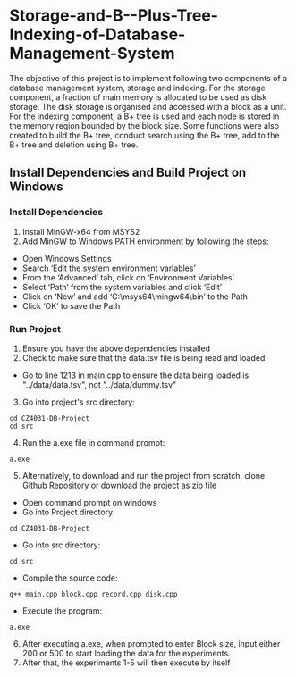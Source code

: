 # Storage-and-B--Plus-Tree-Indexing-of-Database-Management-System
The objective of this project is to implement following two components of a database management system, storage and indexing. For the storage component, a fraction of main memory is allocated to be used as disk storage. The disk storage is organised and accessed with a block as a unit. For the indexing component, a B+ tree is used and each node is stored in the memory region bounded by the block size. Some functions were also created to build the B+ tree, conduct search using the B+ tree, add to the B+ tree and deletion using B+ tree. 


## Install Dependencies and Build Project on Windows

### Install Dependencies
1. Install  MinGW-x64 from MSYS2
2. Add MinGW to Windows PATH environment by following the steps:
- Open Windows Settings
- Search ‘Edit the system environment variables’
- From the ‘Advanced’ tab, click on ‘Environment Variables’
- Select ‘Path’ from the system variables and click ‘Edit’
- Click on ‘New’ and add ‘C:\msys64\mingw64\bin’ to the Path
- Click ‘OK’ to save the Path


### Run Project
1. Ensure you have the above dependencies installed
2. Check to make sure that the data.tsv file is being read and loaded:
  -  Go to line 1213 in main.cpp to ensure the data being loaded is "../data/data.tsv", not "../data/dummy.tsv"
3. Go into project's src directory:
```
cd CZ4031-DB-Project
cd src
```
4. Run the a.exe file in command prompt: <br>
```
a.exe
```
5. Alternatively, to download and run the project from scratch, clone Github Repository or download the project as zip file
- Open command prompt on windows
- Go into Project directory: <br>
```
cd CZ4031-DB-Project
```
- Go into src directory: <br>
```
cd src
```
- Compile the source code: <br>
```
g++ main.cpp block.cpp record.cpp disk.cpp 
```
- Execute the program: <br>
```
a.exe
```
6. After executing a.exe, when prompted to enter Block size, input either 200 or 500 to start loading the data for the experiments. 
7. After that, the experiments 1-5 will then execute by itself
